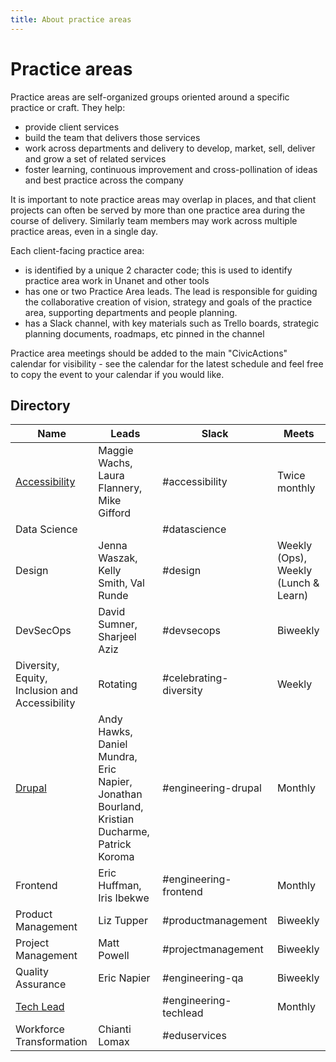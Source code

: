 ```yaml
---
title: About practice areas
---
```


# Practice areas

Practice areas are self-organized groups oriented around a specific practice or craft. They help:

- provide client services
- build the team that delivers those services
- work across departments and delivery to develop, market, sell, deliver and grow a set of related services
- foster learning, continuous improvement and cross-pollination of ideas and best practice across the company

It is important to note practice areas may overlap in places, and that client projects can often be served by more than one practice area during the course of delivery. Similarly team members may work across multiple practice areas, even in a single day.

Each client-facing practice area:

- is identified by a unique 2 character code; this is used to identify practice area work in Unanet and other tools
- has one or two Practice Area leads. The lead is responsible for guiding the collaborative creation of vision, strategy and goals of the practice area, supporting departments and people planning.
- has a Slack channel, with key materials such as Trello boards, strategic planning documents, roadmaps, etc pinned in the channel

Practice area meetings should be added to the main "CivicActions" calendar for visibility - see the calendar for the latest schedule and feel free to copy the event to your calendar if you would like.

## Directory

| Name                                           | Leads                                                                                        | Slack                  | Meets                                |
| ---------------------------------------------- | -------------------------------------------------------------------------------------------- | ---------------------- | ------------------------------------ |
| [Accessibility](accessibility/README.md)       | Maggie Wachs, Laura Flannery, Mike Gifford                                                   | #accessibility         | Twice monthly                        |
| Data Science                                   |                                                                                              | #datascience           |                                      |
| Design                                         | Jenna Waszak, Kelly Smith, Val Runde                                                         | #design                | Weekly (Ops), Weekly (Lunch & Learn) |
| DevSecOps                                      | David Sumner, Sharjeel Aziz                                                                  | #devsecops             | Biweekly                             |
| Diversity, Equity, Inclusion and Accessibility | Rotating                                                                                     | #celebrating-diversity | Weekly                               |
| [Drupal](engineering/drupal/README.md)         | Andy Hawks, Daniel Mundra, Eric Napier, Jonathan Bourland, Kristian Ducharme, Patrick Koroma | #engineering-drupal    | Monthly                              |
| Frontend                                       | Eric Huffman, Iris Ibekwe                                                                    | #engineering-frontend  | Monthly                              |
| Product Management                             | Liz Tupper                                                                                   | #productmanagement     | Biweekly                             |
| Project Management                             | Matt Powell                                                                                  | #projectmanagement     | Biweekly                             |
| Quality Assurance                              | Eric Napier                                                                                  | #engineering-qa        | Biweekly                             |
| [Tech Lead](engineering/tech-lead/README.md)   |                                                                                              | #engineering-techlead  | Monthly                              |
| Workforce Transformation                       | Chianti Lomax                                                                                | #eduservices           |                                      |
